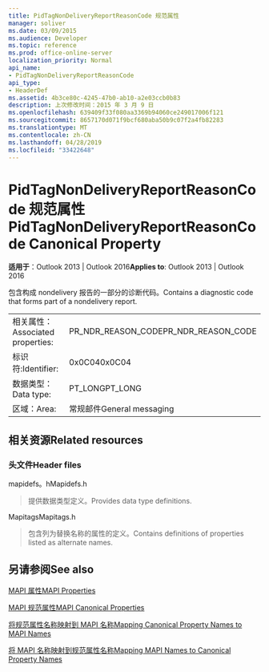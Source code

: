 ```yaml
---
title: PidTagNonDeliveryReportReasonCode 规范属性
manager: soliver
ms.date: 03/09/2015
ms.audience: Developer
ms.topic: reference
ms.prod: office-online-server
localization_priority: Normal
api_name:
- PidTagNonDeliveryReportReasonCode
api_type:
- HeaderDef
ms.assetid: 4b3ce80c-4245-47b0-ab10-a2e03ccb0b83
description: 上次修改时间：2015 年 3 月 9 日
ms.openlocfilehash: 639409f33f080aa3369b94060ce249017006f121
ms.sourcegitcommit: 8657170d071f9bcf680aba50b9c07f2a4fb82283
ms.translationtype: MT
ms.contentlocale: zh-CN
ms.lasthandoff: 04/28/2019
ms.locfileid: "33422648"
---
```

# <a name="pidtagnondeliveryreportreasoncode-canonical-property"></a><span data-ttu-id="c5366-103">PidTagNonDeliveryReportReasonCode 规范属性</span><span class="sxs-lookup"><span data-stu-id="c5366-103">PidTagNonDeliveryReportReasonCode Canonical Property</span></span>

  
  
<span data-ttu-id="c5366-104">**适用于**：Outlook 2013 | Outlook 2016</span><span class="sxs-lookup"><span data-stu-id="c5366-104">**Applies to**: Outlook 2013 | Outlook 2016</span></span> 
  
<span data-ttu-id="c5366-105">包含构成 nondelivery 报告的一部分的诊断代码。</span><span class="sxs-lookup"><span data-stu-id="c5366-105">Contains a diagnostic code that forms part of a nondelivery report.</span></span>
  
|||
|:-----|:-----|
|<span data-ttu-id="c5366-106">相关属性：</span><span class="sxs-lookup"><span data-stu-id="c5366-106">Associated properties:</span></span>  <br/> |<span data-ttu-id="c5366-107">PR_NDR_REASON_CODE</span><span class="sxs-lookup"><span data-stu-id="c5366-107">PR_NDR_REASON_CODE</span></span>  <br/> |
|<span data-ttu-id="c5366-108">标识符:</span><span class="sxs-lookup"><span data-stu-id="c5366-108">Identifier:</span></span>  <br/> |<span data-ttu-id="c5366-109">0x0C04</span><span class="sxs-lookup"><span data-stu-id="c5366-109">0x0C04</span></span>  <br/> |
|<span data-ttu-id="c5366-110">数据类型：</span><span class="sxs-lookup"><span data-stu-id="c5366-110">Data type:</span></span>  <br/> |<span data-ttu-id="c5366-111">PT_LONG</span><span class="sxs-lookup"><span data-stu-id="c5366-111">PT_LONG</span></span>  <br/> |
|<span data-ttu-id="c5366-112">区域：</span><span class="sxs-lookup"><span data-stu-id="c5366-112">Area:</span></span>  <br/> |<span data-ttu-id="c5366-113">常规邮件</span><span class="sxs-lookup"><span data-stu-id="c5366-113">General messaging</span></span>  <br/> |
   
## <a name="related-resources"></a><span data-ttu-id="c5366-114">相关资源</span><span class="sxs-lookup"><span data-stu-id="c5366-114">Related resources</span></span>

### <a name="header-files"></a><span data-ttu-id="c5366-115">头文件</span><span class="sxs-lookup"><span data-stu-id="c5366-115">Header files</span></span>

<span data-ttu-id="c5366-116">mapidefs。h</span><span class="sxs-lookup"><span data-stu-id="c5366-116">Mapidefs.h</span></span>
  
> <span data-ttu-id="c5366-117">提供数据类型定义。</span><span class="sxs-lookup"><span data-stu-id="c5366-117">Provides data type definitions.</span></span>
    
<span data-ttu-id="c5366-118">Mapitags</span><span class="sxs-lookup"><span data-stu-id="c5366-118">Mapitags.h</span></span>
  
> <span data-ttu-id="c5366-119">包含列为替换名称的属性的定义。</span><span class="sxs-lookup"><span data-stu-id="c5366-119">Contains definitions of properties listed as alternate names.</span></span>
    
## <a name="see-also"></a><span data-ttu-id="c5366-120">另请参阅</span><span class="sxs-lookup"><span data-stu-id="c5366-120">See also</span></span>



[<span data-ttu-id="c5366-121">MAPI 属性</span><span class="sxs-lookup"><span data-stu-id="c5366-121">MAPI Properties</span></span>](mapi-properties.md)
  
[<span data-ttu-id="c5366-122">MAPI 规范属性</span><span class="sxs-lookup"><span data-stu-id="c5366-122">MAPI Canonical Properties</span></span>](mapi-canonical-properties.md)
  
[<span data-ttu-id="c5366-123">将规范属性名称映射到 MAPI 名称</span><span class="sxs-lookup"><span data-stu-id="c5366-123">Mapping Canonical Property Names to MAPI Names</span></span>](mapping-canonical-property-names-to-mapi-names.md)
  
[<span data-ttu-id="c5366-124">将 MAPI 名称映射到规范属性名称</span><span class="sxs-lookup"><span data-stu-id="c5366-124">Mapping MAPI Names to Canonical Property Names</span></span>](mapping-mapi-names-to-canonical-property-names.md)

